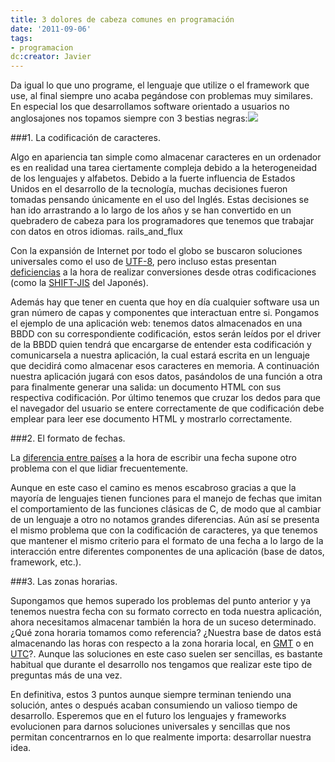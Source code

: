```yaml
---
title: 3 dolores de cabeza comunes en programación
date: '2011-09-06'
tags:
- programacion
dc:creator: Javier
---
```


Da igual lo que uno programe, el lenguaje que utilize o el framework que use, al final siempre uno acaba pegándose con problemas muy similares. En especial los que desarrollamos software orientado a usuarios no anglosajones nos topamos siempre con 3 bestias negras:![](http://blog.diacode.com/wp-content/uploads/2011/09/diacode_skulls.png)

###1. La codificación de caracteres.

Algo en apariencia tan simple como almacenar caracteres en un ordenador es en realidad una tarea ciertamente compleja debido a la heterogeneidad de los lenguajes y alfabetos. Debido a la fuerte influencia de Estados Unidos en el desarrollo de la tecnología, muchas decisiones fueron tomadas pensando únicamente en el uso del Inglés. Estas decisiones se han ido arrastrando a lo largo de los años y se han convertido en un quebradero de cabeza para los programadores que tenemos que trabajar con datos en otros idiomas.
rails_and_flux

Con la expansión de Internet por todo el globo se buscaron soluciones universales como el uso de 
[UTF-8](http://en.wikipedia.org/wiki/UTF-8), pero incluso estas presentan 
[deficiencias](http://yehudakatz.com/2010/05/05/ruby-1-9-encodings-a-primer-and-the-solution-for-rails/) a la hora de realizar conversiones desde otras codificaciones (como la 
[SHIFT-JIS](http://en.wikipedia.org/wiki/Shift_JIS) del Japonés).

Además hay que tener en cuenta que hoy en día cualquier software usa un gran número de capas y componentes que interactuan entre si. Pongamos el ejemplo de una aplicación web: tenemos datos almacenados en una BBDD con su correspondiente codificación, estos serán leídos por el driver de la BBDD quien tendrá que encargarse de entender esta codificación y comunicarsela a nuestra aplicación, la cual estará escrita en un lenguaje que decidirá como almacenar esos caracteres en memoria. A continuación nuestra aplicación jugará con esos datos, pasándolos de una función a otra para finalmente generar una salida: un documento HTML con sus respectiva codificación. Por último tenemos que cruzar los dedos para que el navegador del usuario se entere correctamente de que codificación debe emplear para leer ese documento HTML y mostrarlo correctamente.


###2. El formato de fechas.

La 
[diferencia entre países](http://en.wikipedia.org/wiki/Date_format_by_country) a la hora de escribir una fecha supone otro problema con el que lidiar frecuentemente.

Aunque en este caso el camino es menos escabroso gracias a que la mayoría de lenguajes tienen funciones para el manejo de fechas que imitan el comportamiento de las funciones clásicas de C, de modo que al cambiar de un lenguaje a otro no notamos grandes diferencias. Aún así se presenta el mismo problema que con la codificación de caracteres, ya que tenemos que mantener el mismo criterio para el formato de una fecha a lo largo de la interacción entre diferentes componentes de una aplicación (base de datos, framework, etc.).


###3. Las zonas horarias.

Supongamos que hemos superado los problemas del punto anterior y ya tenemos nuestra fecha con su formato correcto en toda nuestra aplicación, ahora necesitamos almacenar también la hora de un suceso determinado. ¿Qué zona horaria tomamos como referencia? ¿Nuestra base de datos está almacenando las horas con respecto a la zona horaria local, en 
[GMT](http://en.wikipedia.org/wiki/Greenwich_Mean_Time) o en 
[UTC](http://en.wikipedia.org/wiki/Coordinated_Universal_Time)?. Aunque las soluciones en este caso suelen ser sencillas, es bastante habitual que durante el desarrollo nos tengamos que realizar este tipo de preguntas más de una vez.

En definitiva, estos 3 puntos aunque siempre terminan teniendo una solución, antes o después acaban consumiendo un valioso tiempo de desarrollo. Esperemos que en el futuro los lenguajes y frameworks evolucionen para darnos soluciones universales y sencillas que nos permitan concentrarnos en lo que realmente importa: desarrollar nuestra idea.
